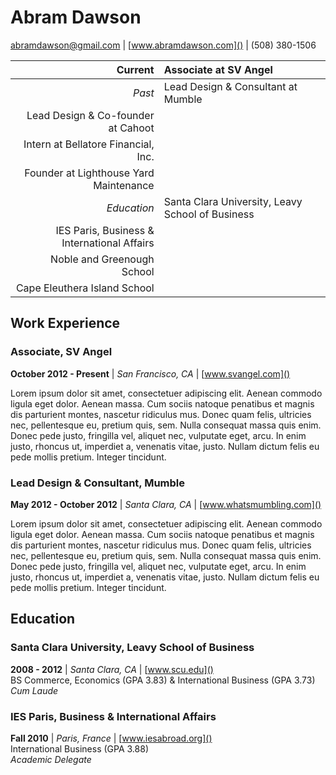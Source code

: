 # Abram Dawson
<abramdawson@gmail.com> | [www.abramdawson.com]() | (508) 380-1506  

Current | Associate at SV Angel
---: | :---
*Past* | Lead Design & Consultant at Mumble
 | Lead Design & Co-founder at Cahoot
 | Intern at Bellatore Financial, Inc.
 | Founder at Lighthouse Yard Maintenance
*Education* | Santa Clara University, Leavy School of Business
 | IES Paris, Business & International Affairs
 | Noble and Greenough School
 | Cape Eleuthera Island School
 
## Work Experience

### Associate, SV Angel
**October 2012 - Present** | *San Francisco, CA* | [www.svangel.com]()

Lorem ipsum dolor sit amet, consectetuer adipiscing elit. Aenean commodo ligula eget dolor. Aenean massa. Cum sociis natoque penatibus et magnis dis parturient montes, nascetur ridiculus mus. Donec quam felis, ultricies nec, pellentesque eu, pretium quis, sem. Nulla consequat massa quis enim. Donec pede justo, fringilla vel, aliquet nec, vulputate eget, arcu. In enim justo, rhoncus ut, imperdiet a, venenatis vitae, justo. Nullam dictum felis eu pede mollis pretium. Integer tincidunt.

### Lead Design & Consultant, Mumble
**May 2012 - October 2012** | *Santa Clara, CA* | [www.whatsmumbling.com]()

Lorem ipsum dolor sit amet, consectetuer adipiscing elit. Aenean commodo ligula eget dolor. Aenean massa. Cum sociis natoque penatibus et magnis dis parturient montes, nascetur ridiculus mus. Donec quam felis, ultricies nec, pellentesque eu, pretium quis, sem. Nulla consequat massa quis enim. Donec pede justo, fringilla vel, aliquet nec, vulputate eget, arcu. In enim justo, rhoncus ut, imperdiet a, venenatis vitae, justo. Nullam dictum felis eu pede mollis pretium. Integer tincidunt.

## Education

### Santa Clara University, Leavy School of Business
**2008 - 2012** | *Santa Clara, CA* | [www.scu.edu]()  
BS Commerce, Economics (GPA 3.83) & International Business (GPA 3.73)  
*Cum Laude*

### IES Paris, Business & International Affairs
**Fall 2010** | *Paris, France* | [www.iesabroad.org]()  
International Business (GPA 3.88)  
*Academic Delegate*

